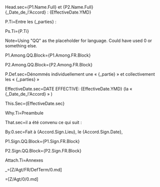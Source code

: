 Head.sec={P1.Name.Full} et {P2.Name.Full}<br>{_Date_de_l'Accord} : {EffectiveDate.YMD}

P.Ti=Entre les {_parties} :

Ps.Ti={P.Ti}

Note=Using "QQ" as the placeholder for language.  Could have used 0 or something else. 

P1.Among.QQ.Block={P1.Among.FR.Block}

P2.Among.QQ.Block={P2.Among.FR.Block}

P.Def.sec=Dénommés individuellement une « {_partie} » et collectivement  les « {_parties} »

EffectiveDate.sec=DATE EFFECTIVE: {EffectiveDate.YMD} (la « {_Date_de_l'Accord} » )

This.Sec={EffectiveDate.sec}

Why.Ti=Preambule 

That.sec=il a été convenu ce qui suit :

By.0.sec=Fait à {Accord.Sign.Lieu}, le {Accord.Sign.Date},

P1.Sign.QQ.Block={P1.Sign.FR.Block}

P2.Sign.QQ.Block={P2.Sign.FR.Block}

Attach.Ti=Annexes

_=[Z/Agt/FR/DefTerm/0.md]

=[Z/Agt/0/0.md]